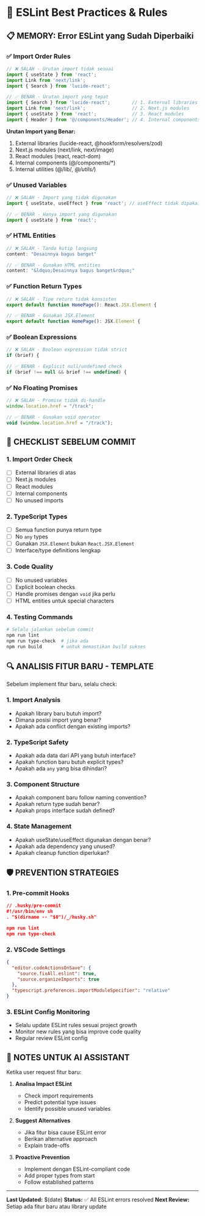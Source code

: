 # 🔧 ESLint Best Practices & Rules

## 📋 **MEMORY: Error ESLint yang Sudah Diperbaiki**

### ✅ **Import Order Rules**
```typescript
// ❌ SALAH - Urutan import tidak sesuai
import { useState } from 'react';
import Link from 'next/link';
import { Search } from 'lucide-react';

// ✅ BENAR - Urutan import yang tepat
import { Search } from 'lucide-react';        // 1. External libraries
import Link from 'next/link';                 // 2. Next.js modules
import { useState } from 'react';             // 3. React modules
import { Header } from '@/components/Header'; // 4. Internal components
```

**Urutan Import yang Benar:**
1. External libraries (lucide-react, @hookform/resolvers/zod)
2. Next.js modules (next/link, next/image)
3. React modules (react, react-dom)
4. Internal components (@/components/*)
5. Internal utilities (@/lib/*, @/utils/*)

### ✅ **Unused Variables**
```typescript
// ❌ SALAH - Import yang tidak digunakan
import { useState, useEffect } from 'react'; // useEffect tidak dipakai

// ✅ BENAR - Hanya import yang digunakan
import { useState } from 'react';
```

### ✅ **HTML Entities**
```typescript
// ❌ SALAH - Tanda kutip langsung
content: "Desainnya bagus banget"

// ✅ BENAR - Gunakan HTML entities
content: "&ldquo;Desainnya bagus banget&rdquo;"
```

### ✅ **Function Return Types**
```typescript
// ❌ SALAH - Tipe return tidak konsisten
export default function HomePage(): React.JSX.Element {

// ✅ BENAR - Gunakan JSX.Element
export default function HomePage(): JSX.Element {
```

### ✅ **Boolean Expressions**
```typescript
// ❌ SALAH - Boolean expression tidak strict
if (brief) {

// ✅ BENAR - Explicit null/undefined check
if (brief !== null && brief !== undefined) {
```

### ✅ **No Floating Promises**
```typescript
// ❌ SALAH - Promise tidak di-handle
window.location.href = "/track";

// ✅ BENAR - Gunakan void operator
void (window.location.href = "/track");
```

## 🚨 **CHECKLIST SEBELUM COMMIT**

### 1. **Import Order Check**
- [ ] External libraries di atas
- [ ] Next.js modules
- [ ] React modules
- [ ] Internal components
- [ ] No unused imports

### 2. **TypeScript Types**
- [ ] Semua function punya return type
- [ ] No `any` types
- [ ] Gunakan `JSX.Element` bukan `React.JSX.Element`
- [ ] Interface/type definitions lengkap

### 3. **Code Quality**
- [ ] No unused variables
- [ ] Explicit boolean checks
- [ ] Handle promises dengan `void` jika perlu
- [ ] HTML entities untuk special characters

### 4. **Testing Commands**
```bash
# Selalu jalankan sebelum commit
npm run lint
npm run type-check  # jika ada
npm run build       # untuk memastikan build sukses
```

## 🔍 **ANALISIS FITUR BARU - TEMPLATE**

Sebelum implement fitur baru, selalu check:

### **1. Import Analysis**
- Apakah library baru butuh import?
- Dimana posisi import yang benar?
- Apakah ada conflict dengan existing imports?

### **2. TypeScript Safety**
- Apakah ada data dari API yang butuh interface?
- Apakah function baru butuh explicit types?
- Apakah ada `any` yang bisa dihindari?

### **3. Component Structure**
- Apakah component baru follow naming convention?
- Apakah return type sudah benar?
- Apakah props interface sudah defined?

### **4. State Management**
- Apakah useState/useEffect digunakan dengan benar?
- Apakah ada dependency yang unused?
- Apakah cleanup function diperlukan?

## 🛡️ **PREVENTION STRATEGIES**

### **1. Pre-commit Hooks**
```json
// .husky/pre-commit
#!/usr/bin/env sh
. "$(dirname -- "$0")/_/husky.sh"

npm run lint
npm run type-check
```

### **2. VSCode Settings**
```json
{
  "editor.codeActionsOnSave": {
    "source.fixAll.eslint": true,
    "source.organizeImports": true
  },
  "typescript.preferences.importModuleSpecifier": "relative"
}
```

### **3. ESLint Config Monitoring**
- Selalu update ESLint rules sesuai project growth
- Monitor new rules yang bisa improve code quality
- Regular review ESLint config

## 📝 **NOTES UNTUK AI ASSISTANT**

Ketika user request fitur baru:

1. **Analisa Impact ESLint**
   - Check import requirements
   - Predict potential type issues
   - Identify possible unused variables

2. **Suggest Alternatives**
   - Jika fitur bisa cause ESLint error
   - Berikan alternative approach
   - Explain trade-offs

3. **Proactive Prevention**
   - Implement dengan ESLint-compliant code
   - Add proper types from start
   - Follow established patterns

---

**Last Updated:** $(date)
**Status:** ✅ All ESLint errors resolved
**Next Review:** Setiap ada fitur baru atau library update